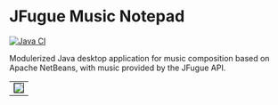 
# JFugue Music Notepad
[![Java CI](https://github.com/hdrhistogram/hdrhistogram/workflows/Java%20CI/badge.svg)](https://github.com/geertjanw/jmn/actions)

Modulerized Java desktop application for music composition based on Apache NetBeans, with music provided by the JFugue API.

<table><tr><td>
    <img style="border:1px solid black" src="/www/jmn.png" />
</td></tr></table>

